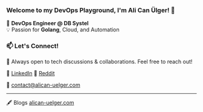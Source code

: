 ### Welcome to my DevOps Playground, I'm Ali Can Ülger! 👋

🚀 **DevOps Engineer @ DB Systel**  
💡 Passion for **Golang**, Cloud, and Automation


### 📫 Let's Connect!
💬 Always open to tech discussions & collaborations. Feel free to reach out!

🔗 [LinkedIn](https://www.linkedin.com/in/alican-uelger)
🔗 [Reddit](https://www.reddit.com/user/Kitchen-Object-5642)

📧 contact@alican-uelger.com

---

🖋️ Blogs [alican-uelger.com](https://alican-uelger.com) 


